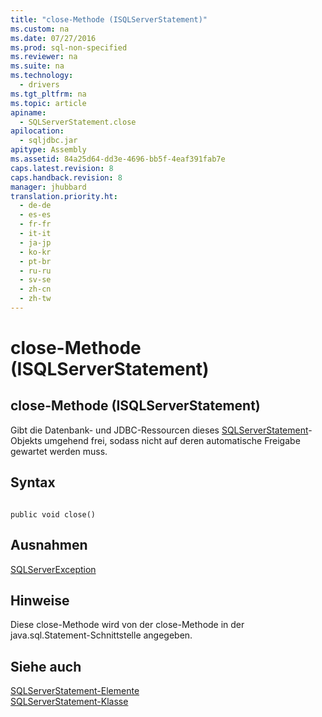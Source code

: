 ```yaml
---
title: "close-Methode (ISQLServerStatement)"
ms.custom: na
ms.date: 07/27/2016
ms.prod: sql-non-specified
ms.reviewer: na
ms.suite: na
ms.technology: 
  - drivers
ms.tgt_pltfrm: na
ms.topic: article
apiname: 
  - SQLServerStatement.close
apilocation: 
  - sqljdbc.jar
apitype: Assembly
ms.assetid: 84a25d64-dd3e-4696-bb5f-4eaf391fab7e
caps.latest.revision: 8
caps.handback.revision: 8
manager: jhubbard
translation.priority.ht: 
  - de-de
  - es-es
  - fr-fr
  - it-it
  - ja-jp
  - ko-kr
  - pt-br
  - ru-ru
  - sv-se
  - zh-cn
  - zh-tw
---
```

# close-Methode (ISQLServerStatement)
    
## close\-Methode \(ISQLServerStatement\)  
 Gibt die Datenbank\- und JDBC\-Ressourcen dieses [SQLServerStatement](../content/SQLServerStatement-Class.md)\-Objekts umgehend frei, sodass nicht auf deren automatische Freigabe gewartet werden muss.  
  
## Syntax  
  
```  
  
public void close()  
```  
  
## Ausnahmen  
 [SQLServerException](../content/SQLServerException-Class.md)  
  
## Hinweise  
 Diese close\-Methode wird von der close\-Methode in der java.sql.Statement\-Schnittstelle angegeben.  
  
## Siehe auch  
 [SQLServerStatement-Elemente](../content/SQLServerStatement-Members.md)   
 [SQLServerStatement-Klasse](../content/SQLServerStatement-Class.md)  
  
  